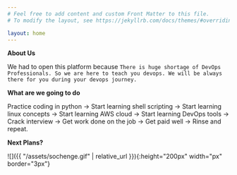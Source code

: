 ```yaml
---
# Feel free to add content and custom Front Matter to this file.
# To modify the layout, see https://jekyllrb.com/docs/themes/#overriding-theme-defaults

layout: home
---
```

**About Us**

We had to open this platform because `There is huge shortage of DevOps Professionals. So we are here to teach you devops. We will be always there for you during your devops journey.`

**What are we going to do**

Practice coding in python -> Start learning shell scripting -> Start learning linux concepts -> Start learning AWS cloud -> Start learning DevOps tools -> Crack interview -> Get work done on the job -> Get paid well -> Rinse and repeat.



**Next Plans?**

![]({{ "/assets/sochenge.gif" | relative_url }}){:height="200px" width="px" border="3px"}


